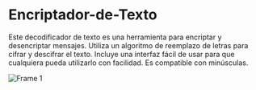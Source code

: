 # Encriptador-de-Texto
Este decodificador de texto es una herramienta para encriptar y desencriptar mensajes. Utiliza un algoritmo de reemplazo de letras para cifrar y descifrar el texto. Incluye una interfaz fácil de usar para que cualquiera pueda utilizarlo con facilidad. Es compatible con minúsculas.

![Frame 1](https://user-images.githubusercontent.com/66340501/215234375-61580255-0792-4a6f-acc1-077ffce36a93.png)
